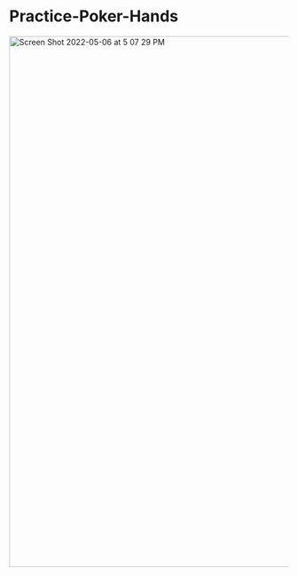 # Practice-Poker-Hands


<img width="957" alt="Screen Shot 2022-05-06 at 5 07 29 PM" src="https://user-images.githubusercontent.com/72674082/167229489-fb1d5c95-8a44-4de5-8210-dc506426a1dc.png">


